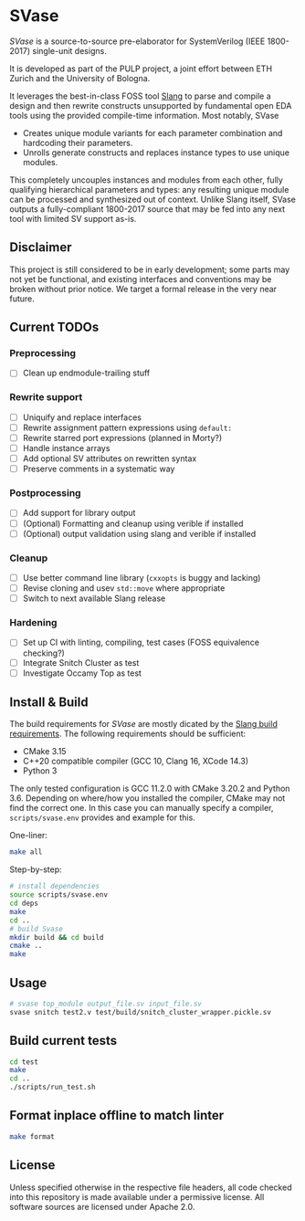 # SVase

_SVase_ is a source-to-source pre-elaborator for SystemVerilog (IEEE 1800-2017) single-unit designs.

It is developed as part of the PULP project, a joint effort between ETH Zurich and the University of Bologna.

It leverages the best-in-class FOSS tool [Slang](https://github.com/MikePopoloski/slang) to parse and compile a design and then rewrite constructs unsupported by fundamental open EDA tools using the provided compile-time information. Most notably, SVase

* Creates unique module variants for each parameter combination and hardcoding their parameters.
* Unrolls generate constructs and replaces instance types to use unique modules.

This completely uncouples instances and modules from each other, fully qualifying hierarchical parameters and types: any resulting unique module can be processed and synthesized out of context. Unlike Slang itself, SVase outputs a fully-compliant 1800-2017 source that may be fed into any next tool with limited SV support as-is.

## Disclaimer
This project is still considered to be in early development; some parts may not yet be functional, and existing interfaces and conventions may be broken without prior notice. We target a formal release in the very near future.

## Current TODOs

### Preprocessing

* [ ] Clean up endmodule-trailing stuff

### Rewrite support

* [ ] Uniquify and replace interfaces
* [ ] Rewrite assignment pattern expressions using `default:`
* [ ] Rewrite starred port expressions (planned in Morty?)
* [ ] Handle instance arrays
* [ ] Add optional SV attributes on rewritten syntax
* [ ] Preserve comments in a systematic way

### Postprocessing

* [ ] Add support for library output
* [ ] (Optional) Formatting and cleanup using verible if installed
* [ ] (Optional) output validation using slang and verible if installed

### Cleanup

* [ ] Use better command line library (`cxxopts` is buggy and lacking)
* [ ] Revise cloning and usev `std::move` where appropriate
* [ ] Switch to next available Slang release

### Hardening

* [ ] Set up CI with linting, compiling, test cases (FOSS equivalence checking?)
* [ ] Integrate Snitch Cluster as test
* [ ] Investigate Occamy Top as test

## Install & Build
The build requirements for _SVase_ are mostly dicated by the [Slang build requirements](https://sv-lang.com/building.html#build-requirements).
The following requirements should be sufficient:
- CMake 3.15
- C++20 compatible compiler (GCC 10, Clang 16, XCode 14.3)
- Python 3

The only tested configuration is GCC 11.2.0 with CMake 3.20.2 and Python 3.6.
Depending on where/how you installed the compiler, CMake may not find the correct one. 
In this case you can manually specify a compiler, `scripts/svase.env` provides and example for this.

One-liner:
```bash
make all
```

Step-by-step:
```bash
# install dependencies
source scripts/svase.env
cd deps
make
cd ..
# build Svase
mkdir build && cd build
cmake ..
make
```

## Usage

```bash
# svase top_module output_file.sv input_file.sv
svase snitch test2.v test/build/snitch_cluster_wrapper.pickle.sv
```

## Build current tests

```bash
cd test
make
cd ..
./scripts/run_test.sh
```

## Format inplace offline to match linter

```bash
make format
```

## License

Unless specified otherwise in the respective file headers, all code checked into this repository is made available under a permissive license. All software sources are licensed under Apache 2.0.